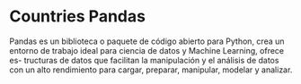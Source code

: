 # Countries Pandas

Pandas es un biblioteca o paquete de código abierto para Python, crea un entorno de trabajo ideal para ciencia de datos y Machine Learning, ofrece es- tructuras de datos que facilitan la manipulación y el análisis de datos con un alto rendimiento para cargar, preparar, manipular, modelar y analizar.
